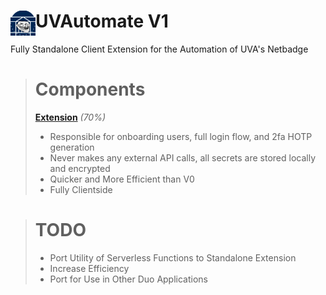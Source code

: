# <img src="/public/icons/uva128.png" width="40" align="left"> UVAutomate V1

Fully Standalone Client Extension for the Automation of UVA's Netbadge

> # Components
>
> **[Extension](https://github.com/fakeecity/UVAutomate-V1)** _(70%)_
>
> - Responsible for onboarding users, full login flow, and 2fa HOTP generation
> - Never makes any external API calls, all secrets are stored locally and encrypted
> - Quicker and More Efficient than V0
> - Fully Clientside

> # TODO
>
> - Port Utility of Serverless Functions to Standalone Extension
> - Increase Efficiency
> - Port for Use in Other Duo Applications
